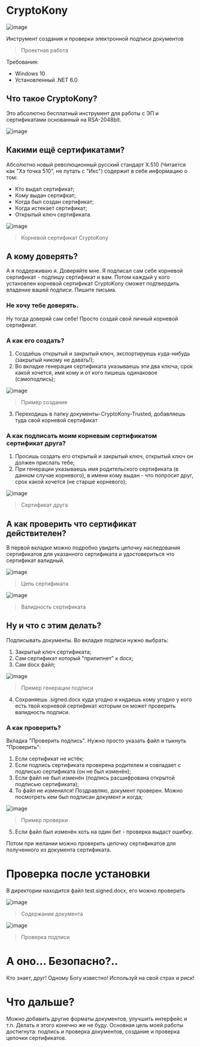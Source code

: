 # CryptoKony
![image](https://github.com/BCanary/CryptoKony/assets/59798021/ecaf0473-5294-45b2-91ac-484c91655485)

Инструмент создания и проверки электронной подписи документов
> Проектная работа

Требования:
- Windows 10
- Установленный .NET 6.0

## Что такое CryptoKony?
Это абсолютно бесплатный инструмент для работы с ЭП и сертификатами основанный на RSA-2048bit.

![image](https://github.com/BCanary/CryptoKony/assets/59798021/b0e73644-3013-40d4-8916-3e15d3a14e86)

## Какими ещё сертификатами?
Абсолютно новый революционный русский стандарт X.510 (Читается как "Хэ точка 510", не путать с "Икс") содержит в себе информацию о том: 
- Кто выдал сертификат;
- Кому выдан сертифкат;
- Когда был создан сертификат;
- Когда истекает сертификат;
- Открытый ключ сертификата.

![image](https://github.com/BCanary/CryptoKony/assets/59798021/d84cc3e9-1263-45b3-84ae-ddd5dc288610)
> Корневой сертификат CryptoKony

## А кому доверять?
А я поддерживаю я. Доверяйте мне. Я подписал сам себе корневой сертификат - подпишу сертификат и вам. Потом каждый у кого установлен корневой сертификат CryptoKony сможет подтвердить владение вашей подписи. Пишите письма.

### Не хочу тебе доверять.
Ну тогда доверяй сам себе! Просто создай свой личный корневой сертификат.

### А как его создать?
1. Создаёшь открытый и закрытый ключ, экспортируешь куда-нибудь (закрытый никому не давать!);
2. Во вкладке генерация сертификата указываешь эти два ключа, срок какой хочется, имя кому и от кого пишешь одинаковое (самоподпись);

![image](https://github.com/BCanary/CryptoKony/assets/59798021/0a1fab45-52c4-4c4c-9db2-17e33dc873b4)
> Пример создания
3. Переходишь в папку документы-CryptoKony-Trusted, добавляешь туда свой корневой сертификат

### А как подписать моим корневым сертификатом сертификат друга?
1. Просишь создать его открытый и закрытый ключ, открытый ключ он должен прислать тебе;
2. При генерации указываешь имя родительского сертификата (в данном случае корневого), в имени кому выдан - что попросит друг, срок какой хочется (не старше корневого);

![image](https://github.com/BCanary/CryptoKony/assets/59798021/93cb6042-6cf1-41ad-a3ad-6166ee554747)
> Сертификат друга

## А как проверить что сертификат действителен?
В первой вкладке можно подробно увидеть цепочку наследования сертификатов для указанного сертификата и удостовериться что сертификат валидный.

![image](https://github.com/BCanary/CryptoKony/assets/59798021/d18abc6d-8f33-49d6-911c-6fb528bc48d9)
> Цепь сертификата

![image](https://github.com/BCanary/CryptoKony/assets/59798021/61c71be0-3af3-462e-ae03-9a435a08a5cc)
> Валидность сертификата

## Ну и что с этим делать?
Подписывать документы. Во вкладке подписи нужно выбрать:
1. Закрытый ключ сертификата;
2. Сам сертификат который "прилипнет" к docx;
3. Сам docx файл;

![image](https://github.com/BCanary/CryptoKony/assets/59798021/a8327184-7089-4b62-88c3-62a856ff7871)
> Пример генерации подписи
4. Сохраняешь .signed.docx куда угодно и кидаешь кому угодно у кого есть твой корневой сертификат которым он может проверить валидность подписи.

### А как проверить?
Вкладка "Проверить подпись". Нужно просто указать файл и тыкнуть "Проверить":
1. Если сертификат не истёк;
2. Если подпись сертификата проверена родителем и совпадает с подписью сертификата (он не был изменён);
3. Если файл не был изменён (подпись расшифрована открытой подписью сертификата);
4. То файл не изменялся! Поздравляю, документ проверен. Можно посмотреть кем был подписан документ и когда;

![image](https://github.com/BCanary/CryptoKony/assets/59798021/d50d92ea-34bb-4ce6-a562-ce4ff0a46357)
> Пример проверки
5. Если файл был изменён хоть на один бит - проверка выдаст ошибку.

Потом при желании можно проверить цепочку сертификатов для полученного из документа сертификата.

# Проверка после установки
В директории находится файл test.signed.docx, его можно проверить

![image](https://github.com/BCanary/CryptoKony/assets/59798021/dacf1eb0-54a7-4a95-8d8f-1ccc8af611ab)
> Содержание документа

![image](https://github.com/BCanary/CryptoKony/assets/59798021/5d5d3f1e-6384-484d-a3d8-526a97052791)
> Проверка подписи

# А оно... Безопасно?..
Кто знает, друг! Одному Богу известно! Используй на свой страх и риск!

# Что дальше?
Можно добавить другие форматы документов, улучшить интерфейс и т.п. Делать я этого конечно же не буду. Основная цель моей работы достигнута: подпись и проверка документов, создание и проверка цепочки сертификатов.
